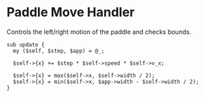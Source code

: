 # Paddle Move Handler

Controls the left/right motion of the paddle and checks bounds.

    sub update {
      my ($self, $step, $app) = @_;

      $self->{x} += $step * $self->speed * $self->v_x;

      $self->{x} = max($self->x, $self->width / 2);
      $self->{x} = min($self->x, $app->width - $self->width / 2);
    }
